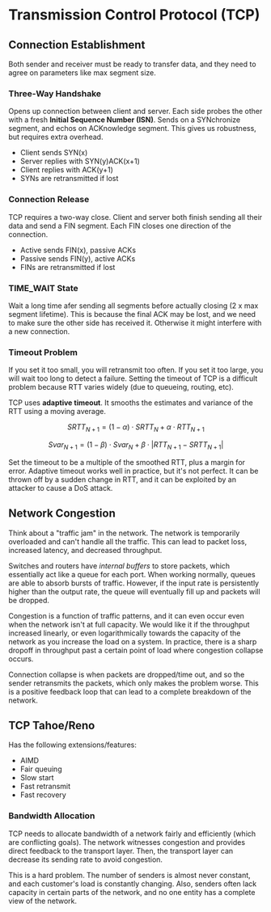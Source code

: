 # Transmission Control Protocol (TCP)

## Connection Establishment

Both sender and receiver must be ready to transfer data, and they need to agree on parameters like max segment size.


### Three-Way Handshake

Opens up connection between client and server. Each side probes the other with a fresh **Initial Sequence Number (ISN)**. Sends on a SYNchronize segment, and echos on ACKnowledge segment. This gives us robustness, but requires extra overhead.

- Client sends SYN(x)
- Server replies with SYN(y)ACK(x+1)
- Client replies with ACK(y+1)
- SYNs are retransmitted if lost


### Connection Release

TCP requires a two-way close. Client and server both finish sending all their data and send a FIN segment. Each FIN closes one direction of the connection.

- Active sends FIN(x), passive ACKs
- Passive sends FIN(y), active ACKs
- FINs are retransmitted if lost

### TIME_WAIT State

Wait a long time afer sending all segments before actually closing (2 x max segment lifetime). This is because the final ACK may be lost, and we need to make sure the other side has received it. Otherwise it might interfere with a new connection.

### Timeout Problem

If you set it too small, you will retransmit too often. If you set it too large, you will wait too long to detect a failure. Setting the timeout of TCP is a difficult problem because RTT varies widely (due to queueing, routing, etc).

TCP uses **adaptive timeout**. It smooths the estimates and variance of the RTT using a moving average.

$$SRTT_{N + 1} = (1 - \alpha) \cdot SRTT_N + \alpha \cdot RTT_{N + 1}$$

$$Svar_{N + 1} = (1 - \beta) \cdot Svar_N + \beta \cdot |RTT_{N + 1} - SRTT_{N + 1}|$$

Set the timeout to be a multiple of the smoothed RTT, plus a margin for error. Adaptive timeout works well in practice, but it's not perfect. It can be thrown off by a sudden change in RTT, and it can be exploited by an attacker to cause a DoS attack.

## Network Congestion

Think about a "traffic jam" in the network. The network is temporarily overloaded and can't handle all the traffic. This can lead to packet loss, increased latency, and decreased throughput.

Switches and routers have *internal buffers* to store packets, which essentially act like a queue for each port. When working normally, queues are able to absorb bursts of traffic. However, if the input rate is persistently higher than the output rate, the queue will eventually fill up and packets will be dropped.

Congestion is a function of traffic patterns, and it can even occur even when the network isn't at full capacity. We would like it if the throughput increased linearly, or even logarithmically towards the capacity of the network as you increase the load on a system. In practice, there is a sharp dropoff in throughput past a certain point of load where congestion collapse occurs.

Connection collapse is when packets are dropped/time out, and so the sender retransmits the packets, which only makes the problem worse. This is a positive feedback loop that can lead to a complete breakdown of the network.

## TCP Tahoe/Reno

Has the following extensions/features:

- AIMD
- Fair queuing
- Slow start
- Fast retransmit
- Fast recovery

### Bandwidth Allocation

TCP needs to allocate bandwidth of a network fairly and efficiently (which are conflicting goals). The network witnesses congestion and provides direct feedback to the transport layer. Then, the transport layer can decrease its sending rate to avoid congestion.

This is a hard problem. The number of senders is almost never constant, and each customer's load is constantly changing. Also, senders often lack capacity in certain parts of the network, and no one entity has a complete view of the network.
